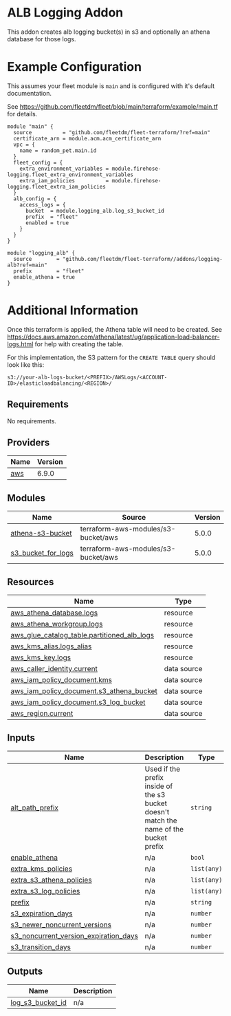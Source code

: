 # ALB Logging Addon
This addon creates alb logging bucket(s) in s3 and optionally an athena database for those logs.

# Example Configuration

This assumes your fleet module is `main` and is configured with it's default documentation.

See https://github.com/fleetdm/fleet/blob/main/terraform/example/main.tf for details.

```
module "main" {
  source          = "github.com/fleetdm/fleet-terraform/?ref=main"
  certificate_arn = module.acm.acm_certificate_arn
  vpc = {
    name = random_pet.main.id
  }
  fleet_config = {
    extra_environment_variables = module.firehose-logging.fleet_extra_environment_variables
    extra_iam_policies          = module.firehose-logging.fleet_extra_iam_policies
  }
  alb_config = {
    access_logs = {
      bucket  = module.logging_alb.log_s3_bucket_id
      prefix  = "fleet"
      enabled = true
    }
  }
}

module "logging_alb" {
  source        = "github.com/fleetdm/fleet-terraform//addons/logging-alb?ref=main"
  prefix        = "fleet"
  enable_athena = true
}
```

# Additional Information

Once this terraform is applied, the Athena table will need to be created.  See https://docs.aws.amazon.com/athena/latest/ug/application-load-balancer-logs.html for help with creating the table.

For this implementation, the S3 pattern for the `CREATE TABLE` query should look like this:

```
s3://your-alb-logs-bucket/<PREFIX>/AWSLogs/<ACCOUNT-ID>/elasticloadbalancing/<REGION>/
```

## Requirements

No requirements.

## Providers

| Name | Version |
|------|---------|
| <a name="provider_aws"></a> [aws](#provider\_aws) | 6.9.0 |

## Modules

| Name | Source | Version |
|------|--------|---------|
| <a name="module_athena-s3-bucket"></a> [athena-s3-bucket](#module\_athena-s3-bucket) | terraform-aws-modules/s3-bucket/aws | 5.0.0 |
| <a name="module_s3_bucket_for_logs"></a> [s3\_bucket\_for\_logs](#module\_s3\_bucket\_for\_logs) | terraform-aws-modules/s3-bucket/aws | 5.0.0 |

## Resources

| Name | Type |
|------|------|
| [aws_athena_database.logs](https://registry.terraform.io/providers/hashicorp/aws/latest/docs/resources/athena_database) | resource |
| [aws_athena_workgroup.logs](https://registry.terraform.io/providers/hashicorp/aws/latest/docs/resources/athena_workgroup) | resource |
| [aws_glue_catalog_table.partitioned_alb_logs](https://registry.terraform.io/providers/hashicorp/aws/latest/docs/resources/glue_catalog_table) | resource |
| [aws_kms_alias.logs_alias](https://registry.terraform.io/providers/hashicorp/aws/latest/docs/resources/kms_alias) | resource |
| [aws_kms_key.logs](https://registry.terraform.io/providers/hashicorp/aws/latest/docs/resources/kms_key) | resource |
| [aws_caller_identity.current](https://registry.terraform.io/providers/hashicorp/aws/latest/docs/data-sources/caller_identity) | data source |
| [aws_iam_policy_document.kms](https://registry.terraform.io/providers/hashicorp/aws/latest/docs/data-sources/iam_policy_document) | data source |
| [aws_iam_policy_document.s3_athena_bucket](https://registry.terraform.io/providers/hashicorp/aws/latest/docs/data-sources/iam_policy_document) | data source |
| [aws_iam_policy_document.s3_log_bucket](https://registry.terraform.io/providers/hashicorp/aws/latest/docs/data-sources/iam_policy_document) | data source |
| [aws_region.current](https://registry.terraform.io/providers/hashicorp/aws/latest/docs/data-sources/region) | data source |

## Inputs

| Name | Description | Type | Default | Required |
|------|-------------|------|---------|:--------:|
| <a name="input_alt_path_prefix"></a> [alt\_path\_prefix](#input\_alt\_path\_prefix) | Used if the prefix inside of the s3 bucket doesn't match the name of the bucket prefix | `string` | `null` | no |
| <a name="input_enable_athena"></a> [enable\_athena](#input\_enable\_athena) | n/a | `bool` | `true` | no |
| <a name="input_extra_kms_policies"></a> [extra\_kms\_policies](#input\_extra\_kms\_policies) | n/a | `list(any)` | `[]` | no |
| <a name="input_extra_s3_athena_policies"></a> [extra\_s3\_athena\_policies](#input\_extra\_s3\_athena\_policies) | n/a | `list(any)` | `[]` | no |
| <a name="input_extra_s3_log_policies"></a> [extra\_s3\_log\_policies](#input\_extra\_s3\_log\_policies) | n/a | `list(any)` | `[]` | no |
| <a name="input_prefix"></a> [prefix](#input\_prefix) | n/a | `string` | `"fleet"` | no |
| <a name="input_s3_expiration_days"></a> [s3\_expiration\_days](#input\_s3\_expiration\_days) | n/a | `number` | `90` | no |
| <a name="input_s3_newer_noncurrent_versions"></a> [s3\_newer\_noncurrent\_versions](#input\_s3\_newer\_noncurrent\_versions) | n/a | `number` | `5` | no |
| <a name="input_s3_noncurrent_version_expiration_days"></a> [s3\_noncurrent\_version\_expiration\_days](#input\_s3\_noncurrent\_version\_expiration\_days) | n/a | `number` | `30` | no |
| <a name="input_s3_transition_days"></a> [s3\_transition\_days](#input\_s3\_transition\_days) | n/a | `number` | `30` | no |

## Outputs

| Name | Description |
|------|-------------|
| <a name="output_log_s3_bucket_id"></a> [log\_s3\_bucket\_id](#output\_log\_s3\_bucket\_id) | n/a |
